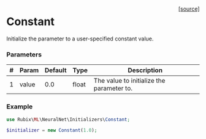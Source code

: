 <span style="float:right;"><a href="https://github.com/RubixML/RubixML/blob/master/src/NeuralNet/Initializers/Constant.php">[source]</a></span>

# Constant
Initialize the parameter to a user-specified constant value.

### Parameters
| # | Param | Default | Type | Description |
|---|---|---|---|---|
| 1 | value | 0.0 | float | The value to initialize the parameter to. |

### Example
```php
use Rubix\ML\NeuralNet\Initializers\Constant;

$initializer = new Constant(1.0);
```